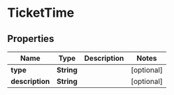 
# TicketTime

## Properties
Name | Type | Description | Notes
------------ | ------------- | ------------- | -------------
**type** | **String** |  |  [optional]
**description** | **String** |  |  [optional]



